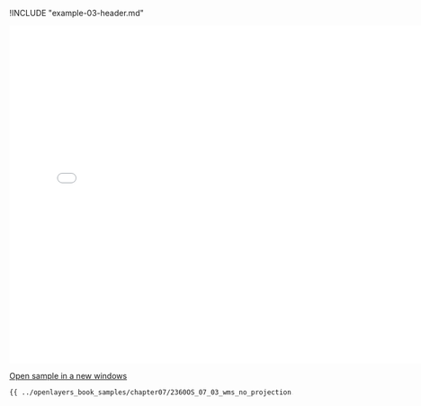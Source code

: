 
!INCLUDE "example-03-header.md"

<iframe src="../openlayers_book_samples/chapter07/2360OS_07_03_wms_no_projection.html" width="770" height="600" frameBorder="0" seamless="seamless">
</iframe>

<a href="../openlayers_book_samples/chapter07/2360OS_07_03_wms_no_projection.html" target="_blank">Open sample in a new windows</a>

```html
{{ ../openlayers_book_samples/chapter07/2360OS_07_03_wms_no_projection.html }}
```
